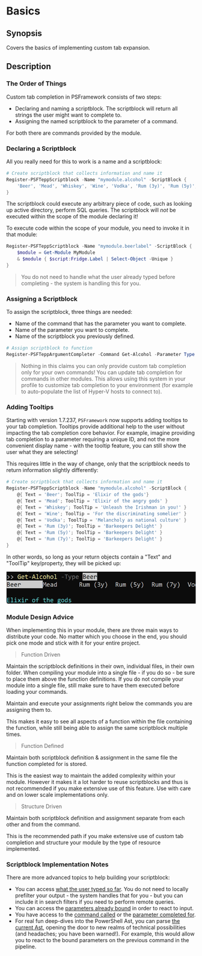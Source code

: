 ﻿---
sidebar_position: 1
---

# Basics

## Synopsis

Covers the basics of implementing custom tab expansion.

## Description

### The Order of Things

Custom tab completion in PSFramework consists of two steps:

+ Declaring and naming a scriptblock. The scriptblock will return all strings the user might want to complete to.
+ Assigning the named scriptblock to the parameter of a command.

For both there are commands provided by the module.

### Declaring a Scriptblock

All you really need for this to work is a name and a scriptblock:

```powershell
# Create scriptblock that collects information and name it
Register-PSFTeppScriptblock -Name "mymodule.alcohol" -ScriptBlock {
    'Beer', 'Mead', 'Whiskey', 'Wine', 'Vodka', 'Rum (3y)', 'Rum (5y)', 'Rum (7y)'
}
```

The scriptblock could execute any arbitrary piece of code, such as looking up active directory, perform SQL queries.
The scriptblock will _not_ be executed within the scope of the module declaring it!

To execute code within the scope of your module, you need to invoke it in that module:

```powershell
Register-PSFTeppScriptblock -Name "mymodule.beerlabel" -ScriptBlock {
    $module = Get-Module MyModule
    & $module { $script:Fridge.Label | Select-Object -Unique }
}
```

> You do not need to handle what the user already typed before completing - the system is handling this for you.

### Assigning a Scriptblock

To assign the scriptblock, three things are needed:

+ Name of the command that has the parameter you want to complete.
+ Name of the parameter you want to complete.
+ Name of the scriptblock you previously defined.

```powershell
# Assign scriptblock to function
Register-PSFTeppArgumentCompleter -Command Get-Alcohol -Parameter Type -Name "mymodule.alcohol"
```

> Nothing in this claims you can only provide custom tab completion only for your own commands! You can update tab completion for commands in other modules. This allows using this system in your profile to customize tab completion to your environment (for example to auto-populate the list of Hyper-V hosts to connect to).

### Adding Tooltips

Starting with version 1.7.237, `PSFramework` now supports adding tooltips to your tab completion.
Tooltips provide additional help to the user without impacting the tab completion core behavior.
For example, imagine providing tab completion to a parameter requiring a unique ID, and not the more convenient display name - with the tooltip feature, you can still show the user what they are selecting!

This requires little in the way of change, only that the scriptblock needs to return information slightly differently:

```powershell
# Create scriptblock that collects information and name it
Register-PSFTeppScriptblock -Name "mymodule.alcohol" -ScriptBlock {
    @{ Text = 'Beer'; ToolTip = 'Elixir of the gods'}
    @{ Text = 'Mead'; ToolTip = 'Elixir of the angry gods' }
    @{ Text = 'Whiskey'; ToolTip = 'Unleash the Irishman in you!' }
    @{ Text = 'Wine'; ToolTip = 'For the discriminating somelier' }
    @{ Text = 'Vodka'; ToolTip = 'Melancholy as national culture' }
    @{ Text = 'Rum (3y)'; ToolTip = 'Barkeepers Delight' }
    @{ Text = 'Rum (5y)'; ToolTip = 'Barkeepers Delight' }
    @{ Text = 'Rum (7y)'; ToolTip = 'Barkeepers Delight' }
}
```

In other words, so long as your return objects contain a "Text" and "ToolTip" key/property, they will be picked up:

![ToolTips in Tab Expansion](psftepp-tooltips.png)

### Module Design Advice

When implementing this in your module, there are three main ways to distribute your code.
No matter which you choose in the end, you should pick one mode and stick with it for your entire project.

> Function Driven

Maintain the scriptblock definitions in their own, individual files, in their own folder.
When compiling your module into a single file - if you do so - be sure to place them above the function definitions.
If you do not compile your module into a single file, still make sure to have them executed before loading your commands.

Maintain and execute your assignments right below the commands you are assigning them to.

This makes it easy to see all aspects of a function within the file containing the function, while still being able to assign the same scriptblock multiple times.

> Function Defined

Maintain both scriptblock definition & assignment in the same file the function completed for is stored.

This is the easiest way to maintain the added complexity within your module.
However it makes it a lot harder to reuse scriptblocks and thus is not recommended if you make extensive use of this feature.
Use with care and on lower scale implementations only.

> Structure Driven

Maintain both scriptblock definition and assignment separate from each other and from the command.

This is the recommended path if you make extensive use of custom tab completion and structure your module by the type of resource implemented.

### Scriptblock Implementation Notes

There are more advanced topics to help building your scriptblock:

+ You can access [what the user typed so far](typed-so-far.html). You do not need to locally prefilter your output - the system handles that for you - but you can include it in search filters if you need to perform remote queries.
+ You can access the [parameters already bound](previous-parameters.html) in order to react to input.
+ You have access to the [command called](../Advanced/calling-command.html) or the [parameter completed for](../Advanced/called-parameter.html).
+ For real fun deep-dives into the PowerShell Ast, you can parse [the current Ast](../Advanced/accessing-the-ast.html), opening the door to new realms of technical possibilities (and headaches; you have been warned!). For example, this would allow you to react to the bound parameters on the previous command in the pipeline.
